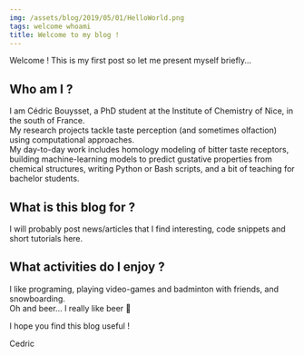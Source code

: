 ```yaml
---
img: /assets/blog/2019/05/01/HelloWorld.png
tags: welcome whoami
title: Welcome to my blog !
---
```

Welcome ! This is my first post so let me present myself briefly...

## Who am I ?
I am Cédric Bouysset, a PhD student at the Institute of Chemistry of Nice, in the south of France.  
My research projects tackle taste perception (and sometimes olfaction) using computational approaches.  
My day-to-day work includes homology modeling of bitter taste receptors, building machine-learning models to predict gustative properties from chemical structures, writing Python or Bash scripts, and a bit of teaching for bachelor students.

## What is this blog for ?
I will probably post news/articles that I find interesting, code snippets and short tutorials here.

## What activities do I enjoy ?
I like programing, playing video-games and badminton with friends, and snowboarding.  
Oh and beer... I really like beer :beer:

I hope you find this blog useful !

Cedric
